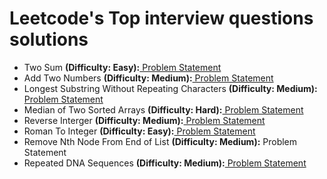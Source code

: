 # Leetcode's Top interview questions solutions
<ul>
  <li>Two Sum <b>(Difficulty: Easy):</b><a href="https://leetcode.com/problems/two-sum/description/"> Problem Statement </a></li>
  <li>Add Two Numbers <b>(Difficulty: Medium):</b><a href="https://leetcode.com/problems/add-two-numbers/description/?envType=problem-list-v2&envId=pgnfwis5"> Problem Statement</a></li>
  <li>Longest Substring Without Repeating Characters <b>(Difficulty: Medium):</b><a href="https://leetcode.com/problems/longest-substring-without-repeating-characters/description/?envType=problem-list-v2&envId=pgnfwis5"> Problem Statement</a></li>  
  <li>Median of Two Sorted Arrays <b>(Difficulty: Hard):</b><a href="https://leetcode.com/problems/median-of-two-sorted-arrays/description/?envType=problem-list-v2&envId=pgnfwis5"> Problem Statement</a></li>
  <li>Reverse Interger <b>(Difficulty: Medium):</b><a href="https://leetcode.com/problems/reverse-integer/description/?envType=problem-list-v2&envId=pgnfwis5"> Problem Statement </a></li>
  <li>Roman To Integer <b>(Difficulty: Easy):</b><a href="https://leetcode.com/problems/roman-to-integer/description/?envType=problem-list-v2&envId=pgnfwis5"> Problem Statement </a></li>
  <li>Remove Nth Node From End of List <b>(Difficulty: Medium):</b><a href="https://leetcode.com/problems/remove-nth-node-from-end-of-list/description/?envType=problem-list-v2&envId=pgnfwis5"></a> Problem Statement </li>
  <li>Repeated DNA Sequences <b>(Difficulty: Medium):</b><a href="https://leetcode.com/problems/repeated-dna-sequences/description/?envType=problem-list-v2&envId=pgnfwis5"> Problem Statement </a></li>
</ul>
